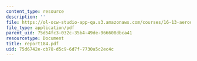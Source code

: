 ```yaml
---
content_type: resource
description: ''
file: https://ol-ocw-studio-app-qa.s3.amazonaws.com/courses/16-13-aerodynamics-of-viscous-fluids-fall-2003/75d6742ecb78d5c96d7f7730a5c2ec4c_report184.pdf
file_type: application/pdf
parent_uid: 75d54fc3-032c-35b4-49de-966608dbca41
resourcetype: Document
title: report184.pdf
uid: 75d6742e-cb78-d5c9-6d7f-7730a5c2ec4c
---
```

